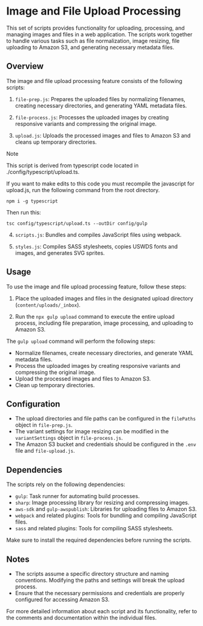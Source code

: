 # Image and File Upload Processing

This set of scripts provides functionality for uploading, processing, and managing images and files in a web application. The scripts work together to handle various tasks such as file normalization, image resizing, file uploading to Amazon S3, and generating necessary metadata files.

## Overview

The image and file upload processing feature consists of the following scripts:

1. `file-prep.js`: Prepares the uploaded files by normalizing filenames, creating necessary directories, and generating YAML metadata files.

2. `file-process.js`: Processes the uploaded images by creating responsive variants and compressing the original image.

3. `upload.js`: Uploads the processed images and files to Amazon S3 and cleans up temporary directories.
> [!NOTE]
> This script is derived from typescript code located in ./config/typescript/upload.ts. 

If you want to make edits to this code you must recompile the javascript for upload.js, run the following command from the root directory.

```shell
npm i -g typescript
```  

Then run this: 
```
tsc config/typescript/upload.ts --outDir config/gulp 
```

4. `scripts.js`: Bundles and compiles JavaScript files using webpack.

5. `styles.js`: Compiles SASS stylesheets, copies USWDS fonts and images, and generates SVG sprites.

## Usage

To use the image and file upload processing feature, follow these steps:

1. Place the uploaded images and files in the designated upload directory (`content/uploads/_inbox`).

2. Run the `npx gulp upload` command to execute the entire upload process, including file preparation, image processing, and uploading to Amazon S3.

The `gulp upload` command will perform the following steps:
- Normalize filenames, create necessary directories, and generate YAML metadata files.
- Process the uploaded images by creating responsive variants and compressing the original image.
- Upload the processed images and files to Amazon S3.
- Clean up temporary directories.

## Configuration

- The upload directories and file paths can be configured in the `filePaths` object in `file-prep.js`.
- The variant settings for image resizing can be modified in the `variantSettings` object in `file-process.js`.
- The Amazon S3 bucket and credentials should be configured in the `.env` file and `file-upload.js`.

## Dependencies

The scripts rely on the following dependencies:

- `gulp`: Task runner for automating build processes.
- `sharp`: Image processing library for resizing and compressing images.
- `aws-sdk` and `gulp-awspublish`: Libraries for uploading files to Amazon S3.
- `webpack` and related plugins: Tools for bundling and compiling JavaScript files.
- `sass` and related plugins: Tools for compiling SASS stylesheets.

Make sure to install the required dependencies before running the scripts.

## Notes

- The scripts assume a specific directory structure and naming conventions. Modifying the paths and settings will break the upload process.
- Ensure that the necessary permissions and credentials are properly configured for accessing Amazon S3.

For more detailed information about each script and its functionality, refer to the comments and documentation within the individual files.